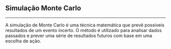 ## Simulação Monte Carlo
---
A simulação de Monte Carlo é uma técnica matemática que prevê possíveis resultados de um evento incerto. O método é utilizado para analisar dados passados e prever uma série de resultados futuros com base em uma escolha de ação.